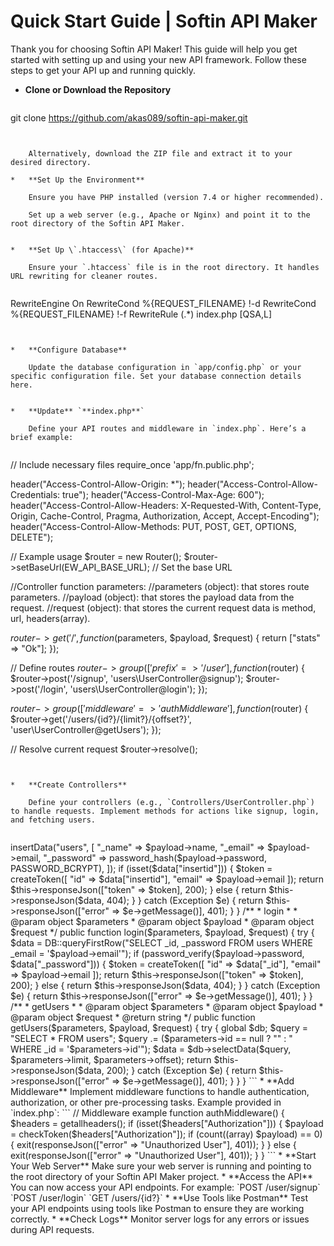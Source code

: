 # Quick Start Guide | Softin API Maker
Thank you for choosing Softin API Maker! This guide will help you get started with setting up and using your new API framework. Follow these steps to get your API up and running quickly.

*   **Clone or Download the Repository**
    
    ```
git clone https://github.com/akas089/softin-api-maker.git
```

    
    Alternatively, download the ZIP file and extract it to your desired directory.
    
*   **Set Up the Environment**
    
    Ensure you have PHP installed (version 7.4 or higher recommended).
    
    Set up a web server (e.g., Apache or Nginx) and point it to the root directory of the Softin API Maker.
    

*   **Set Up \`.htaccess\` (for Apache)**
    
    Ensure your `.htaccess` file is in the root directory. It handles URL rewriting for cleaner routes.
    

```
RewriteEngine On
RewriteCond %{REQUEST_FILENAME} !-d
RewriteCond %{REQUEST_FILENAME} !-f
RewriteRule (.*) index.php [QSA,L]
```


*   **Configure Database**
    
    Update the database configuration in `app/config.php` or your specific configuration file. Set your database connection details here.
    

*   **Update** `**index.php**`
    
    Define your API routes and middleware in `index.php`. Here’s a brief example:
    

```
// Include necessary files
require_once 'app/fn.public.php';

header("Access-Control-Allow-Origin: *");
header("Access-Control-Allow-Credentials: true");
header("Access-Control-Max-Age: 600");
header("Access-Control-Allow-Headers: X-Requested-With, Content-Type, Origin, Cache-Control, Pragma, Authorization, Accept, Accept-Encoding");
header("Access-Control-Allow-Methods: PUT, POST, GET, OPTIONS, DELETE");

// Example usage
$router = new Router();
$router->setBaseUrl(EW_API_BASE_URL); // Set the base URL

//Controller function parameters:
//parameters (object): that stores route parameters.
//payload (object): that stores the payload data from the request.
//request (object): that stores the current request data is method, url, headers(array).

$router->get('/', function ($parameters, $payload, $request) {
    return ["stats" => "Ok"];
});

// Define routes
$router->group(['prefix' => '/user'], function ($router) {
    $router->post('/signup', 'users\\UserController@signup');
    $router->post('/login', 'users\\UserController@login');
});

$router->group(['middleware' => 'authMiddleware'], function ($router) {
    $router->get('/users/{id?}/{limit?}/{offset?}', 'user\\UserController@getUsers');
});

// Resolve current request
$router->resolve();
```


*   **Create Controllers**
    
    Define your controllers (e.g., `Controllers/UserController.php`) to handle requests. Implement methods for actions like signup, login, and fetching users.
    

```
<?php

//Controller function parameters:
//parameters (object): that stores route parameters.
//payload (object): that stores the payload data from the request.
//request (object): that stores the current request data is method, url, headers(array).

class UserController extends Controller
{

    /**
     * signup
     *
     * @param  object $parameters
     * @param  object $payload
     * @param  object $request
     * @return string
     */
    public function signup($parameters, $payload, $request)
    {
        try {
            global $db;
            $data = $db->insertData("users", [
                "_name" => $payload->name,
                "_email" => $payload->email,
                "_password" => password_hash($payload->password, PASSWORD_BCRYPT),
            ]);

            if (isset($data["insertid"])) {
                $token = createToken([
                    "id" => $data["insertid"],
                    "email" => $payload->email
                ]);
                return $this->responseJson(["token" => $token], 200);
            } else {
                return $this->responseJson($data, 404);
            }
        } catch (Exception $e) {
            return $this->responseJson(["error" => $e->getMessage()], 401);
        }
    }

    /**
     * login
     *
     * @param  object $parameters
     * @param  object $payload
     * @param  object $request
     */
    public function login($parameters, $payload, $request)
    {
        try {
            $data = DB::queryFirstRow("SELECT _id, _password FROM users WHERE _email = '$payload->email'");

            if (password_verify($payload->password, $data["_password"])) {
                $token = createToken([
                    "id" => $data["_id"],
                    "email" => $payload->email
                ]);
                return $this->responseJson(["token" => $token], 200);
            } else {
                return $this->responseJson($data, 404);
            }
        } catch (Exception $e) {
            return $this->responseJson(["error" => $e->getMessage()], 401);
        }
    }


    /**
     * getUsers
     *
     * @param  object $parameters
     * @param  object $payload
     * @param  object $request
     * @return string
     */
    public function getUsers($parameters, $payload, $request)
    {
        try {
            global $db;
            $query = "SELECT * FROM users";
            $query .= ($parameters->id == null ? "" : " WHERE _id = '$parameters->id'");
            $data = $db->selectData($query, $parameters->limit, $parameters->offset);
            return $this->responseJson($data, 200);
        } catch (Exception $e) {
            return $this->responseJson(["error" => $e->getMessage()], 401);
        }
    }
}

```


*   **Add Middleware**
    
    Implement middleware functions to handle authentication, authorization, or other pre-processing tasks. Example provided in `index.php`:
    

```
// Middleware example
function authMiddleware()
{
    $headers = getallheaders();
    if (isset($headers["Authorization"])) {
        $payload = checkToken($headers["Authorization"]);
        if (count((array) $payload) == 0) {
            exit(responseJson(["error" => "Unauthorized User"], 401));
        }
    } else {
        exit(responseJson(["error" => "Unauthorized User"], 401));
    }
}
```


*   **Start Your Web Server**
    
    Make sure your web server is running and pointing to the root directory of your Softin API Maker project.
    
*   **Access the API**
    
    You can now access your API endpoints. For example:
    
    `POST /user/signup`
    
    `POST /user/login`
    
    `GET /users/{id?}`
    

*   **Use Tools like Postman**
    
    Test your API endpoints using tools like Postman to ensure they are working correctly.
    
*   **Check Logs**
    
    Monitor server logs for any errors or issues during API requests.
